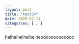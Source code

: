 ```yaml
---
layout: post
title: "test54"
date: 2025-02-11
categories: [ , ]
---
```



helhelhelhelhelheooooooooooooo